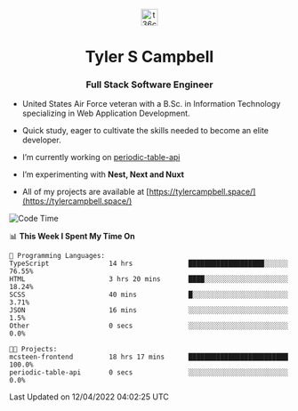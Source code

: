 <p align="center">
<a href="https://www.linkedin.com/in/t36campbell" target="blank"><img align="center" src="https://ik.imagekit.io/t36campbell/Portfolio/linkedin.png.original_m8bbGgPh6.png" alt="t36campbell" height="30" width="30" /></a>
</p>
<h1 align="center">Tyler S Campbell</h1>
<h3 align="center">Full Stack Software Engineer</h3>

* United States Air Force veteran with a B.Sc. in Information Technology specializing in Web Application Development. 

* Quick study, eager to cultivate the skills needed to become an elite developer.

* I’m currently working on [periodic-table-api](https://github.com/t36campbell/periodic-table-api)

* I’m experimenting with **Nest, Next and Nuxt**

* All of my projects are available at [https://tylercampbell.space/](https://tylercampbell.space/)

<!--START_SECTION:waka-->
![Code Time](http://img.shields.io/badge/Code%20Time-1%2C562%20hrs%2056%20mins-blue)

📊 **This Week I Spent My Time On** 

```text
💬 Programming Languages: 
TypeScript               14 hrs              ███████████████████░░░░░░   76.55% 
HTML                     3 hrs 20 mins       ████░░░░░░░░░░░░░░░░░░░░░   18.24% 
SCSS                     40 mins             █░░░░░░░░░░░░░░░░░░░░░░░░   3.71% 
JSON                     16 mins             ░░░░░░░░░░░░░░░░░░░░░░░░░   1.5% 
Other                    0 secs              ░░░░░░░░░░░░░░░░░░░░░░░░░   0.0%

🐱‍💻 Projects: 
mcsteen-frontend         18 hrs 17 mins      █████████████████████████   100.0% 
periodic-table-api       0 secs              ░░░░░░░░░░░░░░░░░░░░░░░░░   0.0%

```


 Last Updated on 12/04/2022 04:02:25 UTC
<!--END_SECTION:waka-->
